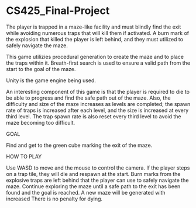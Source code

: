 # CS425_Final-Project

The player is trapped in a maze-like facility and must blindly find the exit while avoiding numerous traps that will kill them if activated. A burn mark of the explosion that killed the player is left behind, and they must utilized to safely navigate the maze.


This game utilizies procedural generation to create the maze and to place the traps within it. Breath-first search is used to ensure a valid path from the start to the goal of the maze.

Unity is the game engine being used.

An interesting component of this game is that the player is required to die to be able to progress and find the safe path out of the maze. Also, the difficulty and size of the maze increases as levels are completed; the spawn rate of traps is increased after each level, and the size is increased at every third level. The trap spawn rate is also reset every third level to avoid the maze becoming too difficult.

GOAL

Find and get to the green cube marking the exit of the maze.

HOW TO PLAY

Use WASD to move and the mouse to control the camera. If the player steps on a trap tile, they will die and respawn at the start. Burn marks from the explosive traps are left behind that the player can use to safely navigate the maze. Continue exploring the maze until a safe path to the exit has been found and the goal is reached. A new maze will be generated with increased There is no penalty for dying.
